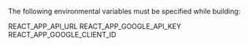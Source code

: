 The following environmental variables must be specified while building:

REACT_APP_API_URL
REACT_APP_GOOGLE_API_KEY
REACT_APP_GOOGLE_CLIENT_ID
